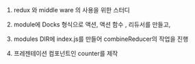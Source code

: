1. redux 와 middle ware 의 사용을 위한 스터디

2. module에 Docks 형식으로 액션, 액션 함수 , 리듀서를 만들고,

3. modules DIR에 index.js를 만들어 combineReducer의 작업을 진행

4. 프레젠테이션 컴포넌트인 counter를 제작
